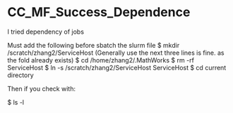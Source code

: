 # CC_MF_Success_Dependence
I tried dependency of jobs

Must add the following before sbatch the slurm file
$ mkdir /scratch/zhang2/ServiceHost
(Generally use the next three lines is fine. as the fold already exists)
$ cd /home/zhang2/.MathWorks
$ rm -rf ServiceHost
$ ln -s /scratch/zhang2/ServiceHost ServiceHost
$ cd current directory

Then if you check with:

$ ls -l
